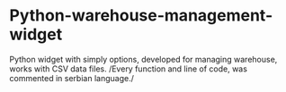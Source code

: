 # Python-warehouse-management-widget
Python widget with simply options, developed for managing warehouse, works with CSV data files. /Every function and line of code, was commented in serbian language./
